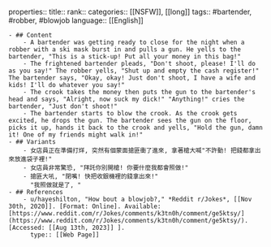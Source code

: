 properties::
title::
rank::
categories:: [[NSFW]], [[long]] 
tags:: #bartender, #robber, #blowjob 
language:: [[English]]

	- ## Content
		- A bartender was getting ready to close for the night when a robber with a ski mask burst in and pulls a gun. He yells to the bartender, "This is a stick-up! Put all your money in this bag!"
		- The frightened bartender pleads, "Don't shoot, please! I'll do as you say!" The robber yells, "Shut up and empty the cash register!" The bartender says, "Okay, okay! Just don't shoot, I have a wife and kids! I'll do whatever you say!"
		- The crook takes the money then puts the gun to the bartender's head and says, "Alright, now suck my dick!" "Anything!" cries the bartender, "Just don't shoot!"
		- The bartender starts to blow the crook. As the crook gets excited, he drops the gun. The bartender sees the gun on the floor, picks it up, hands it back to the crook and yells, "Hold the gun, damn it! One of my friends might walk in!"
	- ## Variants
		- 女店員正在準備打烊, 突然有個蒙面搶匪衝了進來, 拿著槍大喊"不許動! 把錢都拿出來放進袋子裡!"
		- 女店員非常驚恐, "拜託你別開槍! 你要什麼我都會照做!"
		- 搶匪大吼, "閉嘴! 快把收銀機裡的錢拿出來!"
		  "我照做就是了, "
	- ## References
		- u/hayeshilton, "How bout a blowjob?," *Reddit r/Jokes*, [[Nov 30th, 2020]]. [Format: Online]. Available: [https://www.reddit.com/r/Jokes/comments/k3tn0h/comment/ge5ktsy/](https://www.reddit.com/r/Jokes/comments/k3tn0h/comment/ge5ktsy/). [Accessed: [[Aug 13th, 2023]] ].
		  type:: [[Web Page]]